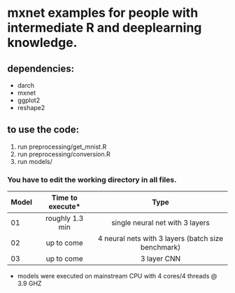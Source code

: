 # mxnet examples for people with intermediate R and deeplearning knowledge.

## dependencies:

* darch
* mxnet
* ggplot2
* reshape2

## to use the code:

1. run preprocessing/get_mnist.R
2. run preprocessing/conversion.R
3. run models/<any file of your choice>

### You have to edit the working directory in all files.


| Model         | Time to execute*    | Type                                                |
| ------------- |:-------------------:|:---------------------------------------------------:|  
| 01            | roughly 1.3 min     | single neural net with 3 layers                     |
| 02            | up to come          | 4 neural nets with 3 layers (batch size benchmark)  |
| 03            | up to come          | 3 layer CNN                                         |

* models were executed on mainstream CPU with 4 cores/4 threads @ 3.9 GHZ